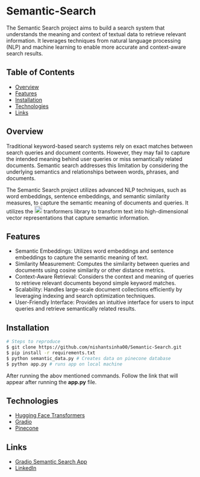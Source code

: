# Semantic-Search

The Semantic Search project aims to build a search system that understands the meaning and context of textual data to retrieve relevant information. It leverages techniques from natural language processing (NLP) and machine learning to enable more accurate and context-aware search results.

## Table of Contents

- [Overview](#overview)
- [Features](#features)
- [Installation](#installation)
- [Technologies](#technologies)
- [Links](#links)

## Overview

Traditional keyword-based search systems rely on exact matches between search queries and document contents. However, they may fail to capture the intended meaning behind user queries or miss semantically related documents. Semantic search addresses this limitation by considering the underlying semantics and relationships between words, phrases, and documents.

The Semantic Search project utilizes advanced NLP techniques, such as word embeddings, sentence embeddings, and semantic similarity measures, to capture the semantic meaning of documents and queries. It utilizes the  <img src="https://huggingface.co/front/assets/huggingface_logo.svg" alt="Hugging Face Logo" width="20">  tranformers library
 to transform text into high-dimensional vector representations that capture semantic information.

## Features

- Semantic Embeddings: Utilizes word embeddings and sentence embeddings to capture the semantic meaning of text.
- Similarity Measurement: Computes the similarity between queries and documents using cosine similarity or other distance metrics.
- Context-Aware Retrieval: Considers the context and meaning of queries to retrieve relevant documents beyond simple keyword matches.
- Scalability: Handles large-scale document collections efficiently by leveraging indexing and search optimization techniques.
- User-Friendly Interface: Provides an intuitive interface for users to input queries and retrieve semantically related results.

## Installation

```bash
# Steps to reproduce
$ git clone https://github.com/nishantsinha00/Semantic-Search.git
$ pip install -r requirements.txt
$ python semantic_data.py # Creates data on pinecone database
$ python app.py # runs app on local machine
```
After running the abov mentioned commands. Follow the link that will appear after running the <b>app.py</b> file.

## Technologies

- [Hugging Face Transformers](https://huggingface.co/transformers/)
- [Gradio](https://gradio.app/)
- [Pinecone](https://www.pinecone.io/)

## Links
- [Gradio Semantic Search App](https://huggingface.co/spaces/nishantsinha00/Gradio-Semantic-Search-App)
- [LinkedIn](https://www.linkedin.com/in/nishant-sinha-201885191/)



